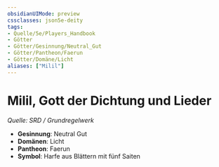 ```yaml
---
obsidianUIMode: preview
cssclasses: json5e-deity
tags:
- Quelle/5e/Players_Handbook
- Götter
- Götter/Gesinnung/Neutral_Gut
- Götter/Pantheon/Faerun
- Götter/Domäne/Licht
aliases: ["Milil"]
---
```

# Milil, Gott der Dichtung und Lieder
*Quelle: SRD / Grundregelwerk* 

- **Gesinnung**: Neutral Gut
- **Domänen**: Licht
- **Pantheon**: Faerun
- **Symbol**: Harfe aus Blättern mit fünf Saiten